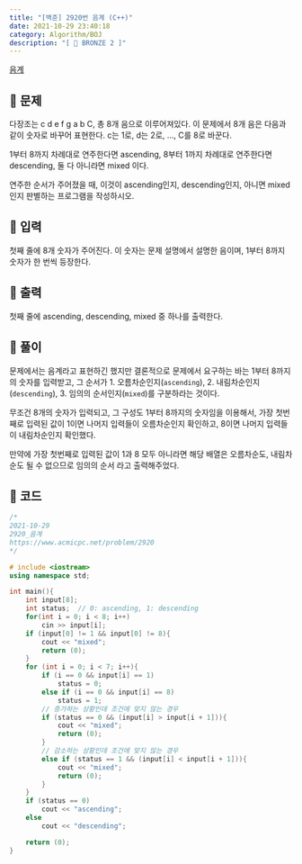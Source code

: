 ```yaml
---
title: "[백준] 2920번 음계 (C++)"
date: 2021-10-29 23:40:18
category: Algorithm/BOJ
description: "[ 🤎 BRONZE 2 ]"
---
```


[음계](https://www.acmicpc.net/problem/2920)

## 🌟 문제
다장조는 c d e f g a b C, 총 8개 음으로 이루어져있다. 이 문제에서 8개 음은 다음과 같이 숫자로 바꾸어 표현한다. c는 1로, d는 2로, ..., C를 8로 바꾼다.

1부터 8까지 차례대로 연주한다면 ascending, 8부터 1까지 차례대로 연주한다면 descending, 둘 다 아니라면 mixed 이다.

연주한 순서가 주어졌을 때, 이것이 ascending인지, descending인지, 아니면 mixed인지 판별하는 프로그램을 작성하시오.

## 🌟 입력
첫째 줄에 8개 숫자가 주어진다. 이 숫자는 문제 설명에서 설명한 음이며, 1부터 8까지 숫자가 한 번씩 등장한다.

## 🌟 출력
첫째 줄에 ascending, descending, mixed 중 하나를 출력한다.

## 🌟 풀이
문제에서는 음계라고 표현하긴 했지만 결론적으로 문제에서 요구하는 바는 1부터 8까지의 숫자를 입력받고, 그 순서가 1. 오름차순인지(`ascending`), 2. 내림차순인지(`descending`), 3. 임의의 순서인지(`mixed`)를 구분하라는 것이다.

무조건 8개의 숫자가 입력되고, 그 구성도 1부터 8까지의 숫자임을 이용해서, 가장 첫번째로 입력된 값이 1이면 나머지 입력들이 오름차순인지 확인하고, 8이면 나머지 입력들이 내림차순인지 확인했다.

만약에 가장 첫번째로 입력된 값이 1과 8 모두 아니라면 해당 배열은 오름차순도, 내림차순도 될 수 없으므로 임의의 순서 라고 출력해주었다.

## 🌟 코드
```cpp
/*
2021-10-29
2920_음계
https://www.acmicpc.net/problem/2920
*/

# include <iostream>
using namespace std;

int main(){
    int input[8];
    int status;  // 0: ascending, 1: descending
    for(int i = 0; i < 8; i++)
        cin >> input[i];
    if (input[0] != 1 && input[0] != 8){
        cout << "mixed";
        return (0);
    }
    for (int i = 0; i < 7; i++){
        if (i == 0 && input[i] == 1)
            status = 0;
        else if (i == 0 && input[i] == 8)
            status = 1;
        // 증가하는 상황인데 조건에 맞지 않는 경우
        if (status == 0 && (input[i] > input[i + 1])){
            cout << "mixed";
            return (0);
        }
        // 감소하는 상황인데 조건에 맞지 않는 경우
        else if (status == 1 && (input[i] < input[i + 1])){
            cout << "mixed";
            return (0);
        }
    }
    if (status == 0)
        cout << "ascending";
    else
        cout << "descending";

    return (0);
}
```